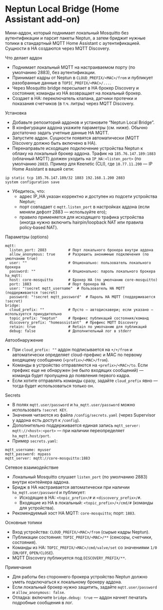 # Neptun Local Bridge (Home Assistant add-on)

Мини-аддон, который поднимает локальный Mosquitto без аутентификации и парсит пакеты Neptun, а затем бриджит нужные топики в стандартный MQTT Home Assistant с аутентификацией. Сущности в HA создаются через MQTT Discovery.

Что делает аддон
- Поднимает локальный MQTT на настраиваемом порту (по умолчанию 2883), без аутентификации.
- Принимает кадры от Neptun в `CLOUD_PREFIX/<MAC>/from` и публикует разобранные данные в `TOPIC_PREFIX/<MAC>/...`.
- Через Mosquitto bridge пересылает в HA брокер Discovery и состояния; команды из HA возвращает на локальный брокер.
- Создает в HA: переключатель клапана, датчики протечки и показания счетчиков (в т.ч. литры) через MQTT Discovery.

Установка
- Добавьте репозиторий аддонов и установите “Neptun Local Bridge”.
- В конфигурации аддона укажите параметры (см. ниже). Обычно достаточно задать учетные данные HA MQTT.
- Запустите аддон. Сущности появятся автоматически (MQTT Discovery должно быть включено в HA).
- Перенаправьте исходящее подключение устройства Neptun к облаку на локальный брокер аддона.
  Трафик на `185.76.147.189:1883` (облачный MQTT) должен уходить на `IP_HA:<listen_port>` (по умолчанию `2883`).
  Пример для Keenetic (CLI), где `10.77.11.200` — IP Home Assistant в вашей сети:
```
ip static tcp 185.76.147.189/32 1883 192.168.1.200 2883
system configuration save
```
- Убедитесь, что:
  - адрес IP_HA указан корректно и доступен из подсети устройства Neptun;
  - порт совпадает с `mqtt.listen_port` в настройках аддона (если меняли дефолт 2883 — используйте его);
  - правило применяется для исходящего трафика устройства (иногда нужно включить hairpin/loopback NAT или правила policy‑based NAT).

Параметры (options)
```
mqtt:
  listen_port: 2883          # Порт локального брокера внутри аддона
  allow_anonymous: true      # Разрешить анонимные подключения (по умолчанию true)
  user: ""                   # Опционально: пользователь локального брокера
  password: ""               # Опционально: пароль локального брокера
ha_mqtt:
  host: core-mosquitto       # Брокер HA (по умолчанию core-mosquitto)
  port: 1883                 # Порт брокера HA
  user: "!secret mqtt_username"  # Пользователь HA MQTT (поддерживается !secret)
  password: "!secret mqtt_password"  # Пароль HA MQTT (поддерживается !secret)
bridge:
  cloud_prefix: ""           # Пусто — автодискавери; если указано — используется принудительно
  topic_prefix: "neptun"     # Префикс публикаций состояния/команд
  discovery_prefix: "homeassistant"  # Префикс MQTT Discovery
  retain: true               # Retain по умолчанию для публикаций
  debug: false               # Дополнительный лог в stderr
```

Автообнаружение
- При `cloud_prefix: ""` аддон подписывается на `+/+/from` и автоматически определяет cloud-префикс и MAC по первому входящему сообщению (`<prefix>/<MAC>/from`).
- Команды в устройство отправляются на `<prefix>/<MAC>/to`. Если префикс еще не обнаружен (не было входящих сообщений) — команда будет пропущена до появления первого кадра.
- Если хотите отправлять команды сразу, задайте `cloud_prefix` явно — тогда будет использоваться только он.

Secrets
- В полях `mqtt.user/password` и `ha_mqtt.user/password` можно использовать `!secret KEY`.
- Значения читаются из файла `/config/secrets.yaml` (через Supervisor у аддона есть доступ к `/config`).
- Дополнительно поддерживается единая запись `mqtt_server: mqtt://<host>:<port>` — при наличии переопределяет `ha_mqtt.host/port`.
- Пример `secrets.yaml`:
```
mqtt_username: myuser
mqtt_password: mypass
mqtt_server: mqtt://core-mosquitto:1883
```

Сетевое взаимодействие
- Локальный Mosquitto слушает `listen_port` (по умолчанию 2883) внутри контейнера аддона.
- Бридж в HA настраивается автоматически при наличии `ha_mqtt.user/password` и публикует:
  - Исходящие в HA: `<topic_prefix>/#` и `<discovery_prefix>/#`.
  - Входящие из HA в локальный: `<topic_prefix>/+/cmd/#` (команды для устройства).
- Рекомендуемый хост HA MQTT: `core-mosquitto`; порт: `1883`.

Основные топики
- Вход устройства: `CLOUD_PREFIX/<MAC>/from` (сырые кадры Neptun).
- Публикации состояния: `TOPIC_PREFIX/<MAC>/**` (сенсоры, счетчики, состояния).
- Команды из HA: `TOPIC_PREFIX/<MAC>/cmd/valve/set` со значениями `1/0` (`ON/OFF`, `OPEN/CLOSE`).
- MQTT Discovery публикуется под `DISCOVERY_PREFIX/**`.

Примечания
- Для работы без стороннего брокера устройство Neptun должно уметь подключаться к локальному брокеру аддона.
- Если локальный брокер нужно защитить, задайте `mqtt.user/password` и `allow_anonymous: false`.
- Отладка: включите `bridge.debug: true` — аддон начнет печатать подробные сообщения в лог.

